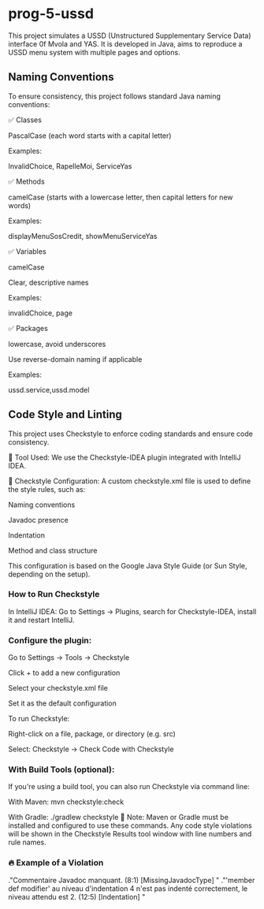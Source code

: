 # prog-5-ussd
This project simulates a USSD (Unstructured Supplementary Service Data) interface 0f Mvola and YAS.
It is developed in Java, aims to reproduce a USSD menu system with multiple pages and options.

## Naming Conventions
To ensure consistency, this project follows standard Java naming conventions:

✅ Classes

PascalCase (each word starts with a capital letter)

Examples:

InvalidChoice, RapelleMoi, ServiceYas

✅ Methods

camelCase (starts with a lowercase letter, then capital letters for new words)

Examples:

displayMenuSosCredit, showMenuServiceYas

✅ Variables

camelCase

Clear, descriptive names

Examples:

invalidChoice, page

✅ Packages

lowercase, avoid underscores

Use reverse-domain naming if applicable

Examples:

ussd.service,ussd.model

## Code Style and Linting
This project uses Checkstyle to enforce coding standards and ensure code consistency.

🔧 Tool Used: We use the Checkstyle-IDEA plugin integrated with IntelliJ IDEA.

📄 Checkstyle Configuration: A custom checkstyle.xml file is used to define the style rules, such as:

Naming conventions

Javadoc presence

Indentation

Method and class structure

This configuration is based on the Google Java Style Guide (or Sun Style, depending on the setup).

### How to Run Checkstyle
In IntelliJ IDEA:
Go to Settings → Plugins, search for Checkstyle-IDEA, install it and restart IntelliJ.

### Configure the plugin:

Go to Settings → Tools → Checkstyle

Click + to add a new configuration

Select your checkstyle.xml file

Set it as the default configuration

To run Checkstyle:

Right-click on a file, package, or directory (e.g. src)

Select: Checkstyle → Check Code with Checkstyle

### With Build Tools (optional):
If you're using a build tool, you can also run Checkstyle via command line:

With Maven:
mvn checkstyle:check

With Gradle:
./gradlew checkstyle
📝 Note: Maven or Gradle must be installed and configured to use these commands.
Any code style violations will be shown in the Checkstyle Results tool window with line numbers and rule names.

### 🔥 Example of a Violation
 ."Commentaire Javadoc manquant. (8:1) [MissingJavadocType] <Google Checks>"
 ."'member def modifier' au niveau d'indentation 4 n'est pas indenté correctement, le niveau attendu est 2. (12:5) [Indentation] <Google Checks>"
